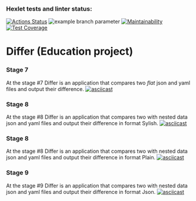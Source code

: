 ### Hexlet tests and linter status:

[![Actions Status](https://github.com/Shaiko-Vitaliy/java-project-71/workflows/hexlet-check/badge.svg)](https://github.com/Shaiko-Vitaliy/java-project-71/actions)
![example branch parameter](https://github.com/Shaiko-Vitaliy/java-project-71/actions/workflows/hexlet-check.yml/badge.svg?event=push)
[![Maintainability](https://api.codeclimate.com/v1/badges/81cd608520c2198d852f/maintainability)](https://codeclimate.com/github/Shaiko-Vitaliy/java-project-71/maintainability)
[![Test Coverage](https://api.codeclimate.com/v1/badges/81cd608520c2198d852f/test_coverage)](https://codeclimate.com/github/Shaiko-Vitaliy/java-project-71/test_coverage)

# Differ (Education project)

### Stage 7
At the stage #7 Differ is an application that compares two *flat* json and yaml files and output their difference.
[![asciicast](https://asciinema.org/a/STFkGNJmQaSNODJvkElp5lzXZ.svg)](https://asciinema.org/a/STFkGNJmQaSNODJvkElp5lzXZ)
### Stage 8
At the stage #8 Differ is an application that compares two with nested data json and yaml files and output their difference in format Sylish.
[![asciicast](https://asciinema.org/a/5KaJwaSWc1rBqjogAHbj6m6Zh.svg)](https://asciinema.org/a/5KaJwaSWc1rBqjogAHbj6m6Zh)

### Stage 8
At the stage #8 Differ is an application that compares two with nested data json and yaml files and output their difference in format Plain.
[![asciicast](https://asciinema.org/a/xmTbxtQbv5AX4I8IDynM4XPAo.svg)](https://asciinema.org/a/xmTbxtQbv5AX4I8IDynM4XPAo)
### Stage 9
At the stage #9 Differ is an application that compares two with nested data json and yaml files and output their difference in format Json.
[![asciicast](https://asciinema.org/a/Aje993G05vm9Gcy5tGe2FzON9.svg)](https://asciinema.org/a/Aje993G05vm9Gcy5tGe2FzON9)
